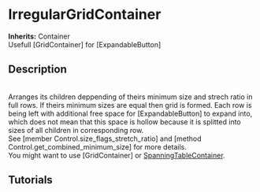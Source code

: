 # IrregularGridContainer

**Inherits:** Container
<br />		Usefull [GridContainer] for [ExpandableButton]<br />	
## Description 
<br />		Arranges its children deppending of theirs minimum size and strech ratio in full rows. If theirs minimum sizes are equal then grid is formed. Each row is being left with additional free space for [ExpandableButton] to expand into, which does not mean that this space is hollow because it is splitted into sizes of all children in corresponding row. <br />		See [member Control.size_flags_stretch_ratio] and [method Control.get_combined_minimum_size] for more details.<br />		You might want to use [GridContainer] or <span style="color:LightGreen;"><a rel="nofollow" href="https://github.com/Magodra/SpanningTableContainer">SpanningTableContainer</a></span>.<br />	
## Tutorials 

	